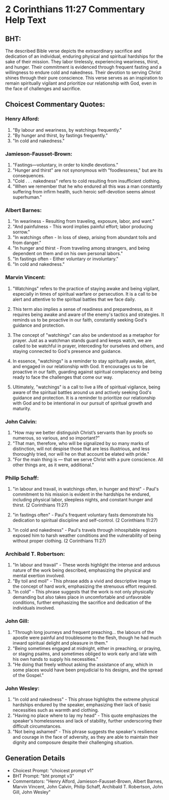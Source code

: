 # 2 Corinthians 11:27 Commentary Help Text

## BHT:
The described Bible verse depicts the extraordinary sacrifice and dedication of an individual, enduring physical and spiritual hardships for the sake of their mission. They labor tirelessly, experiencing weariness, thirst, and hunger. Their commitment is evidenced through frequent fasting and a willingness to endure cold and nakedness. Their devotion to serving Christ shines through their pure conscience. This verse serves as an inspiration to remain spiritually vigilant and prioritize our relationship with God, even in the face of challenges and sacrifice.

## Choicest Commentary Quotes:
### Henry Alford:
1. "By labour and weariness, by watchings frequently." 
2. "By hunger and thirst, by fastings frequently." 
3. "In cold and nakedness."

### Jamieson-Fausset-Brown:
1. "Fastings—voluntary, in order to kindle devotions."
2. "Hunger and thirst" are not synonymous with "foodlessness," but are its consequences.
3. "Cold . . . nakedness" refers to cold resulting from insufficient clothing.
4. "When we remember that he who endured all this was a man constantly suffering from infirm health, such heroic self-devotion seems almost superhuman."

### Albert Barnes:
1. "In weariness - Resulting from traveling, exposure, labor, and want."
2. "And painfulness - This word implies painful effort; labor producing sorrow."
3. "In watchings often - In loss of sleep, arising from abundant toils and from danger."
4. "In hunger and thirst - From traveling among strangers, and being dependent on them and on his own personal labors."
5. "In fastings often - Either voluntary or involuntary."
6. "In cold and nakedness."

### Marvin Vincent:
1. "Watchings" refers to the practice of staying awake and being vigilant, especially in times of spiritual warfare or persecution. It is a call to be alert and attentive to the spiritual battles that we face daily.

2. This term also implies a sense of readiness and preparedness, as it requires being awake and aware of the enemy's tactics and strategies. It reminds us to be proactive in our faith, constantly seeking God's guidance and protection.

3. The concept of "watchings" can also be understood as a metaphor for prayer. Just as a watchman stands guard and keeps watch, we are called to be watchful in prayer, interceding for ourselves and others, and staying connected to God's presence and guidance.

4. In essence, "watchings" is a reminder to stay spiritually awake, alert, and engaged in our relationship with God. It encourages us to be proactive in our faith, guarding against spiritual complacency and being ready to face the challenges that come our way.

5. Ultimately, "watchings" is a call to live a life of spiritual vigilance, being aware of the spiritual battles around us and actively seeking God's guidance and protection. It is a reminder to prioritize our relationship with God and to be intentional in our pursuit of spiritual growth and maturity.

### John Calvin:
1. "How may we better distinguish Christ’s servants than by proofs so numerous, so various, and so important?"
2. "That man, therefore, who will be signalized by so many marks of distinction, will not despise those that are less illustrious, and less thoroughly tried, nor will he on that account be elated with pride."
3. "For the main thing is — that we serve Christ with a pure conscience. All other things are, as it were, additional."

### Philip Schaff:
1. "in labour and travail, in watchings often, in hunger and thirst" - Paul's commitment to his mission is evident in the hardships he endured, including physical labor, sleepless nights, and constant hunger and thirst. (2 Corinthians 11:27)

2. "in fastings often" - Paul's frequent voluntary fasts demonstrate his dedication to spiritual discipline and self-control. (2 Corinthians 11:27)

3. "in cold and nakedness" - Paul's travels through inhospitable regions exposed him to harsh weather conditions and the vulnerability of being without proper clothing. (2 Corinthians 11:27)

### Archibald T. Robertson:
1. "In labour and travail" - These words highlight the intense and arduous nature of the work being described, emphasizing the physical and mental exertion involved.
2. "By toil and moil" - This phrase adds a vivid and descriptive image to the concept of hard work, emphasizing the strenuous effort required.
3. "In cold" - This phrase suggests that the work is not only physically demanding but also takes place in uncomfortable and unfavorable conditions, further emphasizing the sacrifice and dedication of the individuals involved.

### John Gill:
1. "Through long journeys and frequent preaching... the labours of the apostle were painful and troublesome to the flesh, though he had much inward spiritual delight and pleasure in them."
2. "Being sometimes engaged at midnight, either in preaching, or praying, or staging psalms, and sometimes obliged to work early and late with his own hands to supply his necessities."
3. "He doing that freely without asking the assistance of any, which in some places would have been prejudicial to his designs, and the spread of the Gospel."

### John Wesley:
1. "In cold and nakedness" - This phrase highlights the extreme physical hardships endured by the speaker, emphasizing their lack of basic necessities such as warmth and clothing.
2. "Having no place where to lay my head" - This quote emphasizes the speaker's homelessness and lack of stability, further underscoring their difficult circumstances.
3. "Not being ashamed" - This phrase suggests the speaker's resilience and courage in the face of adversity, as they are able to maintain their dignity and composure despite their challenging situation.


## Generation Details
- Choicest Prompt: "choicest prompt v1"
- BHT Prompt: "bht prompt v3"
- Commentators: "Henry Alford, Jamieson-Fausset-Brown, Albert Barnes, Marvin Vincent, John Calvin, Philip Schaff, Archibald T. Robertson, John Gill, John Wesley"
